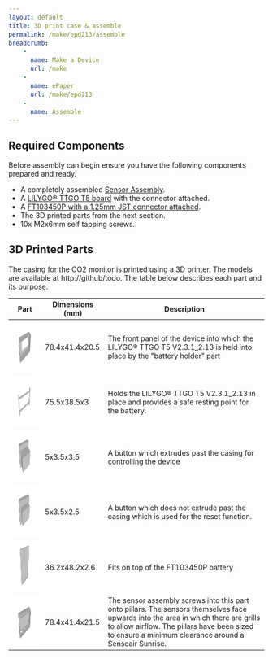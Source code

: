 ```yaml
---
layout: default
title: 3D print case & assemble
permalink: /make/epd213/assemble
breadcrumb:
    - 
      name: Make a Device
      url: /make
    - 
      name: ePaper 
      url: /make/epd213   
    - 
      name: Assemble
---
```


## Required Components

Before assembly can begin ensure you have the following components prepared and ready.

- A completely assembled [Sensor Assembly](/make/sensor-assemblies/sunrise).
- A [LILYGO® TTGO T5 board](/make/epd213/prepare) with the connector attached.
- A [FT103450P with a 1.25mm JST connector attached](/make/epd213/battery).
- The 3D printed parts from the next section.
- 10x M2x6mm self tapping screws.

## 3D Printed Parts
The casing for the CO2 monitor is printed using a 3D printer. The models are available at http://github/todo. The table below describes each part and its purpose.

|Part|Dimensions (mm)|Description|
|--|--|--|
|<img src="/buildimages/v1.0/front.png" style="width:auto" height="100" alt="Front panel of device."/>|78.4x41.4x20.5|The front panel of the device into which the LILYGO® TTGO T5 V2.3.1_2.13 is held into place by the "battery holder" part |
|<img src="/buildimages/v1.0/battery-holder.png" style="width:auto" height="100" alt="Hold display and battery in place."/>|75.5x38.5x3|Holds the LILYGO® TTGO T5 V2.3.1_2.13 in place and provides a safe resting point for the battery. |
|<img src="/buildimages/v1.0/action-button.png" style="width:auto" height="100" alt="Action button."/>|5x3.5x3.5| A button which extrudes past the casing for controlling the device |
|<img src="/buildimages/v1.0/reset-button.png" style="width:auto" height="100" alt="Reset button."/>|5x3.5x2.5| A button which does not extrude past the casing which is used for the reset function. |
|<img src="/buildimages/v1.0/battery-protector.png" style="width:auto" height="100" alt="Fits on top of the battery to protect it from damage"/>|36.2x48.2x2.6| Fits on top of the FT103450P battery |
|<img src="/buildimages/v1.0/back.png" style="width:auto" height="100" alt="The sensor assembly screws into this part. "/>|78.4x41.4x21.5| The sensor assembly screws into this part onto pillars. The sensors themselves face upwards into the area in which there are grills to allow airflow. The pillars have been sized to ensure a minimum clearance around a Senseair Sunrise. |
